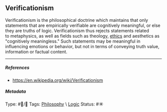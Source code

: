 ## Verificationism

Verificationism is the philosophical doctrine which maintains that only statements that are empirically verifiable are cognitively meaningful, or else they are truths of logic. Verificationism thus rejects statements related to metaphysics, as well as fields such as theology, [ethics](Ethics.md) and aesthetics as "cognitively meaningless." Such statements may be meaningful in influencing emotions or behavior, but not in terms of conveying truth value, information or factual content. 

---

##### References

* https://en.wikipedia.org/wiki/Verificationism

##### Metadata

Type: #🔵/🔵 
Tags: [Philosophy](Philosophy.md) \ [Logic](Logic.md)
Status: #☀️ 

